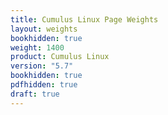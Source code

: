 ```yaml
---
title: Cumulus Linux Page Weights
layout: weights
bookhidden: true
weight: 1400
product: Cumulus Linux
version: "5.7"
bookhidden: true
pdfhidden: true
draft: true
---
```


